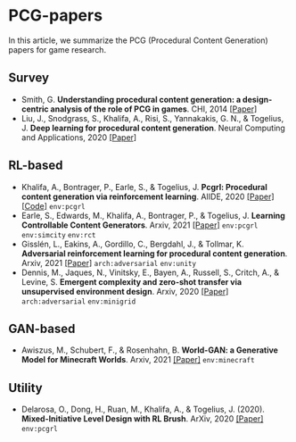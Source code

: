 # PCG-papers
In this article, we summarize the PCG (Procedural Content Generation) papers for game research.

## Survey
- Smith, G. <b>Understanding procedural content generation: a design-centric analysis of the role of PCG in games</b>. CHI, 2014 [[Paper]](http://www.cas.mcmaster.ca/~carette/CAS761/Understanding%20PCG-A%20Design%20Centric%20Analysis.pdf)
- Liu, J., Snodgrass, S., Khalifa, A., Risi, S., Yannakakis, G. N., & Togelius, J. <b>Deep learning for procedural content generation</b>. Neural Computing and Applications, 2020 [[Paper]](https://idp.springer.com/authorize/casa?redirect_uri=https://link.springer.com/article/10.1007/s00521-020-05383-8&casa_token=XMAprJ6NFdEAAAAA:cpsxxGW4tpAUPNnCbiLMe2hHKTF0lmb_I0Wf5xGIM7Hv9sgJyyvwP5PfUUjt33XltJtzkXBMS7XEAbvfIw)

## RL-based
- Khalifa, A., Bontrager, P., Earle, S., & Togelius, J. <b>Pcgrl: Procedural content generation via reinforcement learning</b>. AIIDE, 2020 [[Paper]](https://ojs.aaai.org/index.php/AIIDE/article/download/7416/7341) [[Code]](https://github.com/amidos2006/gym-pcgrl) `env:pcgrl`
- Earle, S., Edwards, M., Khalifa, A., Bontrager, P., & Togelius, J. <b>Learning Controllable Content Generators</b>. Arxiv, 2021 [[Paper]](https://arxiv.org/pdf/2105.02993) `env:pcgrl` `env:simcity` `env:rct`
- Gisslén, L., Eakins, A., Gordillo, C., Bergdahl, J., & Tollmar, K. <b>Adversarial reinforcement learning for procedural content generation</b>. Arxiv, 2021 [[Paper]](https://arxiv.org/pdf/2103.04847) `arch:adversarial` `env:unity`
- Dennis, M., Jaques, N., Vinitsky, E., Bayen, A., Russell, S., Critch, A., & Levine, S. <b>Emergent complexity and zero-shot transfer via unsupervised environment design</b>. Arxiv, 2020 [[Paper]](https://arxiv.org/pdf/2012.02096) `arch:adversarial` `env:minigrid`

## GAN-based
- Awiszus, M., Schubert, F., & Rosenhahn, B. <b>World-GAN: a Generative Model for Minecraft Worlds</b>. Arxiv, 2021 [[Paper]](https://arxiv.org/pdf/2106.10155) `env:minecraft`


## Utility
- Delarosa, O., Dong, H., Ruan, M., Khalifa, A., & Togelius, J. (2020). <b>Mixed-Initiative Level Design with RL Brush</b>. ArXiv, 2020 [[Paper]](https://arxiv.org/pdf/2008.02778) `env:pcgrl`
